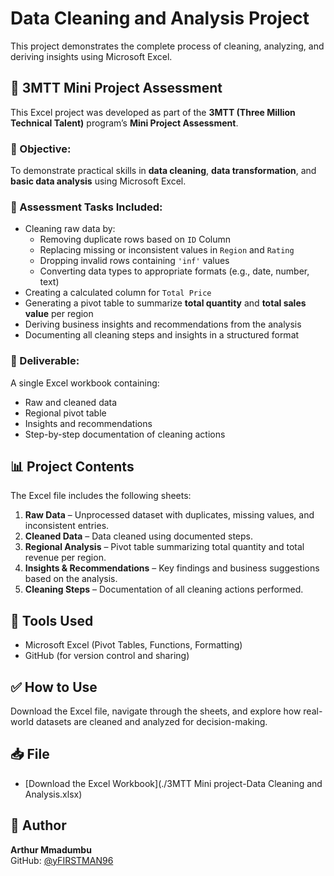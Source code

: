 # Data Cleaning and Analysis Project

This project demonstrates the complete process of cleaning, analyzing, and deriving insights using Microsoft Excel.

## 🧪 3MTT Mini Project Assessment

This Excel project was developed as part of the **3MTT (Three Million Technical Talent)** program’s **Mini Project Assessment**.

### 🎯 Objective:
To demonstrate practical skills in **data cleaning**, **data transformation**, and **basic data analysis** using Microsoft Excel.

### 📌 Assessment Tasks Included:
- Cleaning raw data by:
  - Removing duplicate rows based on `ID` Column
  - Replacing missing or inconsistent values in `Region` and `Rating`
  - Dropping invalid rows containing `'inf'` values
  - Converting data types to appropriate formats (e.g., date, number, text)
- Creating a calculated column for `Total Price`
- Generating a pivot table to summarize **total quantity** and **total sales value** per region
- Deriving business insights and recommendations from the analysis
- Documenting all cleaning steps and insights in a structured format

### 📁 Deliverable:
A single Excel workbook containing:
- Raw and cleaned data
- Regional pivot table
- Insights and recommendations
- Step-by-step documentation of cleaning actions

## 📊 Project Contents

The Excel file includes the following sheets:

1. **Raw Data** – Unprocessed dataset with duplicates, missing values, and inconsistent entries.
2. **Cleaned Data** – Data cleaned using documented steps.
3. **Regional Analysis** – Pivot table summarizing total quantity and total revenue per region.
4. **Insights & Recommendations** – Key findings and business suggestions based on the analysis.
5. **Cleaning Steps** – Documentation of all cleaning actions performed.

## 🔧 Tools Used
- Microsoft Excel (Pivot Tables, Functions, Formatting)
- GitHub (for version control and sharing)

## ✅ How to Use
Download the Excel file, navigate through the sheets, and explore how real-world datasets are cleaned and analyzed for decision-making.

## 📥 File
- [Download the Excel Workbook](./3MTT Mini project-Data Cleaning and Analysis.xlsx)

## 📌 Author
**Arthur Mmadumbu**  
GitHub: [@yFIRSTMAN96](https://github.com/firstman96)
